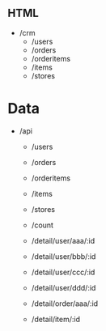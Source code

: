 ## HTML
- /crm
  - /users
  - /orders
  - /orderitems
  - /items
  - /stores

# Data
- /api
  - /users
  - /orders
  - /orderitems
  - /items
  - /stores

  - /count

  - /detail/user/aaa/:id
  - /detail/user/bbb/:id
  - /detail/user/ccc/:id
  - /detail/user/ddd/:id

  - /detail/order/aaa/:id
  - /detail/item/:id